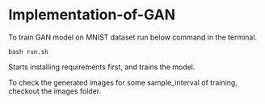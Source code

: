 # Implementation-of-GAN


To train GAN model on MNIST dataset run below command in the terminal.

```
bash run.sh
```

Starts installing requirements first, and trains the model.

To check the generated images for some sample_interval of training, checkout the images folder.